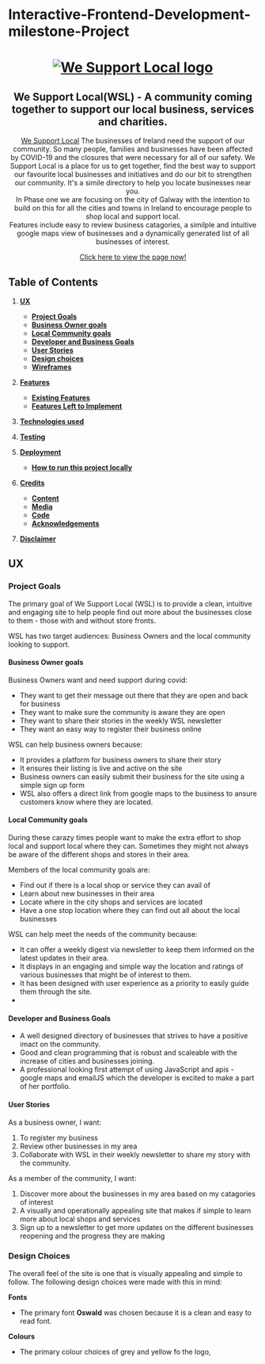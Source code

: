 # Interactive-Frontend-Development-milestone-Project

<h1 align="center">
  <a href="https://lhynes.github.io/Interactive-Frontend-Development-milestone-Project/index.html" target="_blank"><img src="https://user-images.githubusercontent.com/17083566/89478212-423be600-d787-11ea-86fa-c23e9f75ff2b.png" alt="We Support Local logo"/></a>
</h1>
<h2 align="center">
We Support Local(WSL) - A community coming together to support our local business, services and charities. 
</h2>
<div align="center"> 

[We Support Local](https://lhynes.github.io/Interactive-Frontend-Development-milestone-Project/index.html) The businesses of Ireland need the support of our community. 
So many people, families and businesses have been affected by COVID-19 and the closures that were necessary for all of our safety. 
We Support Local is a place for us to get together, find the best way to support our favourite local 
businesses and initiatives and do our bit to strengthen our community. It's a simile directory to help you locate businesses near you. 
<br>
In Phase one we are focusing on the city of Galway with the intention to build on this for all the cities and towns in Ireland to encourage people to shop local and support local. 
<br>
Features include easy to review business catagories, a similple and intuitive google maps view of businesses and a dynamically generated list of all businesses of interest. 
<br>

[Click here to view the page now!](https://lhynes.github.io/Interactive-Frontend-Development-milestone-Project/index.html)

</div>

## Table of Contents
1. [**UX**](#ux)
    - [**Project Goals**](#project-goals)
    - [**Business Owner goals**](#business-owner-goals)
    - [**Local Community goals**](#local-community-goals)
    - [**Developer and Business Goals**](#developer-and-Business-Goals)
    - [**User Stories**](#user-stories)
    - [**Design choices**](#design-choices)
    - [**Wireframes**](#wireframes)

2. [**Features**](#features)
    - [**Existing Features**](#existing-features)
    - [**Features Left to Implement**](#features-left-to-implement)

3. [**Technologies used**](#technologies-used)

4. [**Testing**](#testing)

5. [**Deployment**](#deployment)
    - [**How to run this project locally**](#how-to-run-this-project-locally)

6. [**Credits**](#credits)
    - [**Content**](#content)
    - [**Media**](#media)
    - [**Code**](#code)
    - [**Acknowledgements**](#acknowledgements)

7. [**Disclaimer**](#disclaimer)

## UX

### Project Goals

The primary goal of We Support Local (WSL) is to provide a clean, intuitive and engaging site to help people find out more about the businesses close to them - those with and without store fronts. 

WSL has two target audiences: Business Owners and the local community looking to support. 

#### Business Owner goals

Business Owners want and need support during covid: 
- They want to get their message out there that they are open and back for business
- They want to make sure the community is aware they are open
- They want to share their stories in the weekly WSL newsletter 
- They want an easy way to register their business online

WSL can help business owners because:
- It provides a platform for business owners to share their story
- It ensures their listing is live and active on the site
- Business owners can easily submit their business for the site using a simple sign up form
- WSL also offers a direct link from google maps to the business to ansure customers know where they are located. 


#### Local Community goals

During these carazy times people want to make the extra effort to shop local and support local where they can. 
Sometimes they might not always be aware of the different shops and stores in their area. 

Members of the local community goals are:
- Find out if there is a local shop or service they can avail of
- Learn about new businesses in their area
- Locate where in the city shops and services are located
- Have a one stop location where they can find out all about the local businesses 

WSL can help meet the needs of the community because: 
- It can offer a weekly digest via newsletter to keep them informed on the latest updates in their area. 
- It displays in an engaging and simple way the location and ratings of various businesses that might be of interest to them. 
- It has been designed with user experience as a priority to easily guide them through the site. 
- 

#### Developer and Business Goals

- A well designed directory of businesses that strives to have a positive imact on the community. 
- Good and clean programming that is robust and scaleable with the increase of cities and businesses joining. 
- A professional looking first attempt of using JavaScript and apis -  google maps and emailJS which the developer is excited to make a part of her portfolio. 

#### User Stories

As a business owner, I want:
1. To register my business
2. Review other businesses in my area
3. Collaborate with WSL in their weekly newsletter to share my story with the community. 


As a member of the community, I want:
1. Discover more about the businesses in my area based on my catagories of interest
2. A visually and operationally appealing site that makes if simple to learn more about local shops and services
3. Sign up to a newsletter to get more updates on the different businesses reopening and the progress they are making

### Design Choices

The overall feel of the site is one that is visually appealing and simple to follow. The following design choices were made with this in mind:

**Fonts**

- The primary font **Oswald** was chosen because it is a clean and easy to read font. 


**Colours**

- The primary colour choices of grey and yellow fo the logo,